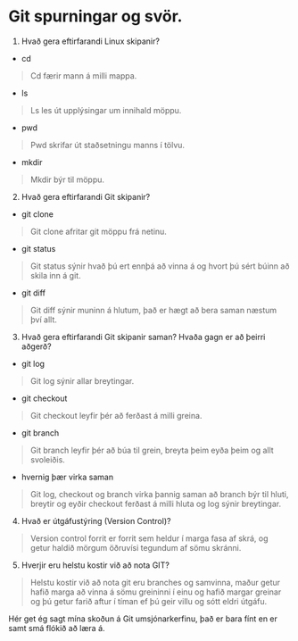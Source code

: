 # Git spurningar og svör.

1. Hvað gera eftirfarandi Linux skipanir?
- cd
> Cd færir mann á milli mappa.
- ls
> Ls les út upplýsingar um innihald möppu.
- pwd
> Pwd skrifar út staðsetningu manns í tölvu.
- mkdir
> Mkdir býr til möppu.

2. Hvað gera eftirfarandi Git skipanir?
- git clone
> Git clone afritar git möppu frá netinu.
- git status
> Git status sýnir hvað þú ert ennþá að vinna á og hvort þú sért búinn að skila inn á git.
- git diff
> Git diff sýnir muninn á hlutum, það er hægt að bera saman næstum því allt.

3. Hvað gera eftirfarandi Git skipanir saman? Hvaða gagn er að þeirri aðgerð?
- git log
> Git log sýnir allar breytingar.
- git checkout
> Git checkout leyfir þér að ferðast á milli greina.
- git branch
> Git branch leyfir þér að búa til grein, breyta þeim eyða þeim og allt svoleiðis.
- hvernig þær virka saman
> Git log, checkout og branch virka þannig saman að branch býr til hluti, breytir og eyðir checkout ferðast á milli hluta og log sýnir breytingar.

4. Hvað er útgáfustýring (Version Control)?
> Version control forrit er forrit sem heldur í marga fasa af skrá, og getur haldið mörgum öðruvísi tegundum af sömu skránni.

5. Hverjir eru helstu kostir við að nota GIT?
> Helstu kostir við að nota git eru branches og samvinna, maður getur hafið marga að vinna á sömu greininni í einu og hafið margar greinar og þú getur farið aftur í tíman ef þú geir villu og sótt eldri útgáfu.

Hér get ég sagt mína skoðun á Git umsjónarkerfinu, það er bara fínt en er samt smá flókið að læra á.